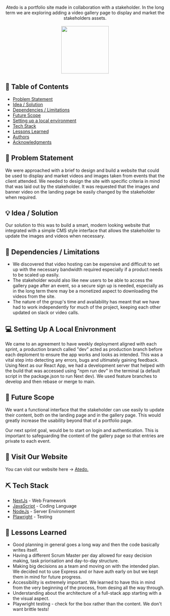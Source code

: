 <p align="center"> 
Atedo is a portfolio site made in collaboration with a stakeholder. In the long term we are exploring adding a video gallery page to display and market the stakeholders assets.
    <br> 
    <br>
 <img src="https://github.com/carey-andrew/atedo/assets/137008062/478fabd4-74f7-4ac7-95d5-5e89e61b6b6c" width="150" height="150">



 
</p>

## 📝 Table of Contents

- [Problem Statement](#problem_statement)
- [Idea / Solution](#idea)
- [Dependencies / Limitations](#limitations)
- [Future Scope](#future_scope)
- [Setting up a local environment](#getting_started)
- [Tech Stack](#tech_stack)
- [Lessons Learned](#lessons_learned)
- [Authors](#authors)
- [Acknowledgments](#acknowledgments)

## 🧐 Problem Statement <a name = "problem_statement"></a>

We were approached with a brief to design and build a website that could be used to display and market videos and images taken from events that the client attended. We needed to design the site with specific criteria in mind that was laid out by the stakeholder. It was requested that the images and banner video on the landing page be easily changed by the stakeholder when required.

## 💡 Idea / Solution <a name = "idea"></a>

Our solution to this was to build a smart, modern looking website that integrated with a simple CMS style interface that allows the stakeholder to update the images and videos when necessary.



## 🛑 Dependencies / Limitations <a name = "limitations"></a>

- We discovered that video hosting can be expensive and difficult to set up with the necessary bandwidth required especially if a product needs to be scaled up easily.
- The stakeholder would also like new users to be able to access the gallery page after an event, so a secure sign up is needed, especially as in the long term there may be a monetized aspect to downloading the videos from the site.
- The nature of the group's time and availability has meant that we have had to work independently for much of the project, keeping each other updated on slack or video calls.

## 💻 Setting Up A Local Enivronment <a name = "getting_started"></a>

We came to an agreement to have weekly deployment aligned with each sprint, a production branch called "dev" acted as production branch before each deploment to ensure the app works and looks as intended. This was a vital step into detecting any errors, bugs and ultimately gaining feedback. Using Next as our React App, we had a development server that helped with 
the build that was accessed using "npm run dev" in the terminal (a default script in the package.json to run Next dev). We used feature branches to develop and then rebase or merge to main.

## 🚀 Future Scope <a name = "future_scope"></a>

We want a functional interface that the stakeholder can use easily to update their content, both on the landing page and in the gallery page. This would greatly increase the usability beyond that of a portfolio page.

Our next sprint goal, would be to start on login and authentication. This is important to safeguarding the content of the gallery page so that entries are private to each event. 


## 🏁 Visit Our Website <a name = "vist_our_website"></a>

You can visit our website here -> <a href="https://atedo.vercel.app/">Atedo.</a>

## ⛏️ Tech Stack <a name = "tech_stack"></a>

- [NextJs](https://nextjs.org/) - Web Framework
- [JavaScript](https://www.javascript.com/) - Coding Language
- [NodeJs](https://nodejs.org/en/) - Server Environment
- [Plawright](https://playwright.dev/) - Testing
  

## 🏫 Lessons Learned <a name = "lessons_learned"></a>

- Good planning in general goes a long way and then the code basically writes itself.
- Having a different Scrum Master per day allowed for easy decision making, task priorisation and day-to-day structure.
- Making big decisions as a team and moving on with the intended plan. We decided not to use Express and or have auth early on but we kept them in mind for future progress.
- Accessibility is extremely important. We learned to have this in mind from the very beginning of the process, from desing all the way through.
- Understanding about the architecture of a full-stack app starting with a the visual aspect.
- Playwright testing - check for the box rather than the content. We don't want brittle tests!


